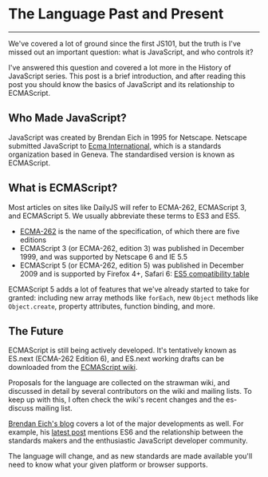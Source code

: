 # The Language Past and Present

-------

We've covered a lot of ground since the first JS101, but the truth is I've missed out an important question: what is JavaScript, and who controls it?

I've answered this question and covered a lot more in the History of JavaScript series. This post is a brief introduction, and after reading this post you should know the basics of JavaScript and its relationship to ECMAScript.

## Who Made JavaScript?
JavaScript was created by Brendan Eich in 1995 for Netscape. Netscape submitted JavaScript to [Ecma International](http://www.ecma-international.org/), which is a standards organization based in Geneva. The standardised version is known as ECMAScript.

## What is ECMAScript?
Most articles on sites like DailyJS will refer to ECMA-262, ECMAScript 3, and ECMAScript 5. We usually abbreviate these terms to ES3 and ES5.

- [ECMA-262](http://www.ecma-international.org/publications/standards/Ecma-262.htm) is the name of the specification, of which there are five editions
- ECMAScript 3 (or ECMA-262, edition 3) was published in December 1999, and was supported by Netscape 6 and IE 5.5
- ECMAScript 5 (or ECMA-262, edition 5) was published in December 2009 and is supported by Firefox 4+, Safari 6: [ES5 compatibility table](http://kangax.github.com/es5-compat-table/)

ECMAScript 5 adds a lot of features that we've already started to take for granted: including new array methods like `forEach`, new `Object` methods like `Object.create`, property attributes, function binding, and more.

## The Future
ECMAScript is still being actively developed. It's tentatively known as ES.next (ECMA-262 Edition 6), and ES.next working drafts can be downloaded from the [ECMAScript wiki](http://wiki.ecmascript.org/).

Proposals for the language are collected on the strawman wiki, and discussed in detail by several contributors on the wiki and mailing lists. To keep up with this, I often check the wiki's recent changes and the es-discuss mailing list.

[Brendan Eich's blog](https://brendaneich.com/) covers a lot of the major developments as well. For example, his [latest post](https://brendaneich.com/2012/06/recent-talks-fluent-txjs-2012/) mentions ES6 and the relationship between the standards makers and the enthusiastic JavaScript developer community.

The language will change, and as new standards are made available you'll need to know what your given platform or browser supports.
